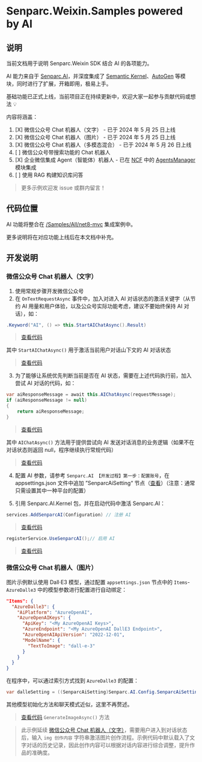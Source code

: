 # Senparc.Weixin.Samples powered by AI

## 说明

当前文档用于说明 Senparc.Weixin SDK 结合 AI 的各项能力。

AI 能力来自于 [Senparc.AI](https://github.com/Senparc/Senparc.AI)，并深度集成了 [Semantic Kernel](https://github.com/microsoft/semantic-kernel)、[AutoGen](https://github.com/microsoft/autogen) 等模块，同时进行了扩展，开箱即用，极易上手。

基础功能已正式上线，当前项目正在持续更新中，欢迎大家一起参与贡献代码或想法 💡

内容将涵盖：

1. [X] 微信公众号 Chat 机器人（文字） - 已于 2024 年 5 月 25 日上线
2. [X] 微信公众号 Chat 机器人（图片） - 已于 2024 年 5 月 25 日上线
3. [X] 微信公众号 Chat 机器人（多模态混合） - 已于 2024 年 5 月 26 日上线
4. [ ] 微信公众号带搜索功能的 Chat 机器人
5. [X] 企业微信集成 Agent（智能体）机器人 - 已在 [NCF](https://github.com/NeuCharFramework/NCF) 中的 [AgentsManager](https://github.com/NeuCharFramework/NcfPackageSources/tree/master/src/Extensions/Senparc.Xncf.AgentsManager) 模块集成
6. [ ] 使用 RAG 构建知识库问答

> 更多示例欢迎发 issue 或群内留言！

## 代码位置

AI 功能将整合在 [/Samples/All/net8-mvc](../Samples/All/net8-mvc/Senparc.Weixin.Sample.Net8/) 集成案例中。

更多说明将在对应功能上线后在本文档中补充。

## 开发说明

### 微信公众号 Chat 机器人（文字）

1. 使用常规步骤开发微信公众号
2. 在 `OnTextRequestAsync` 事件中，加入对进入 AI 对话状态的激活关键字（从节约 AI 用量和用户体验，以及公众号实际功能考虑，建议不要始终保持 AI 对话），如：

``` C#
.Keyword("AI", () => this.StartAIChatAsync().Result)
```

> [查看代码](https://github.com/JeffreySu/WeiXinMPSDK/blob/f28a5995b3e5f01b3be384b5c7462324ec6f0886/Samples/All/Senparc.Weixin.Sample.CommonService/MessageHandlers/CustomMessageHandler/CustomMessageHandler.cs#L194-L194)

其中 `StartAIChatAsync()` 用于激活当前用户对话山下文的 AI 对话状态

> [查看代码](https://github.com/JeffreySu/WeiXinMPSDK/blob/d721b118b036b6f37d2cf4e932fb954653eba667/Samples/All/Senparc.Weixin.Sample.CommonService/AI/MessageHandlers/CustomMessageHandler_AI.cs#L70-L70)


3. 为了能够让系统优先判断当前是否在 AI 状态，需要在上述代码执行前，加入尝试 AI 对话的代码，如：

``` C#
var aiResponseMessage = await this.AIChatAsync(requestMessage);
if (aiResponseMessage != null)
{
    return aiResponseMessage;
}
```

> [查看代码](https://github.com/JeffreySu/WeiXinMPSDK/blob/f28a5995b3e5f01b3be384b5c7462324ec6f0886/Samples/All/Senparc.Weixin.Sample.CommonService/MessageHandlers/CustomMessageHandler/CustomMessageHandler.cs#L179-L179)

其中 `AIChatAsync()` 方法用于提供尝试向 AI 发送对话消息的业务逻辑（如果不在对话状态则返回 null，程序继续执行常规代码）

> [查看代码](https://github.com/JeffreySu/WeiXinMPSDK/blob/d721b118b036b6f37d2cf4e932fb954653eba667/Samples/All/Senparc.Weixin.Sample.CommonService/AI/MessageHandlers/CustomMessageHandler_AI.cs#L43-L43)

4. 配置 AI 参数，请参考 `Senparc.AI 【开发过程】第一步：配置账号`，在 appsettings.json 文件中追加 ”SenparcAiSetting“ 节点（[查看](https://github.com/Senparc/Senparc.AI/blob/main/README.md#%E7%AC%AC%E4%B8%80%E6%AD%A5%E9%85%8D%E7%BD%AE%E8%B4%A6%E5%8F%B7)）（注意：通常只需设置其中一种平台的配置）

5. 引用 Senparc.AI.Kernel 包，并在启动代码中激活 Senparc.AI：

``` C#
services.AddSenparcAI(Configuration) // 注册 AI
```

> [查看代码](https://github.com/JeffreySu/WeiXinMPSDK/blob/f28a5995b3e5f01b3be384b5c7462324ec6f0886/Samples/All/net8-mvc/Senparc.Weixin.Sample.Net8/Startup.cs#L88-L88)

``` C#
registerService.UseSenparcAI();// 启用 AI
```

> [查看代码](https://github.com/JeffreySu/WeiXinMPSDK/blob/f28a5995b3e5f01b3be384b5c7462324ec6f0886/Samples/All/net8-mvc/Senparc.Weixin.Sample.Net8/Startup.cs#L452-L452)


### 微信公众号 Chat 机器人（图片）

图片示例默认使用 Dall·E3 模型，通过配置 `appsettings.json` 节点中的 `Items`-`AzureDalle3` 中的模型参数进行配置进行自动绑定：

``` json
"Items": {
  "AzureDalle3": {
    "AiPlatform": "AzureOpenAI",
    "AzureOpenAIKeys": {
      "ApiKey": "<My AzureOpenAI Keys>",
      "AzureEndpoint": "<My AzureOpenAI DallE3 Endpoint>",
      "AzureOpenAIApiVersion": "2022-12-01",
      "ModelName": {
        "TextToImage": "dall-e-3"
      }
    }
  }
}
```

在程序中，可以通过索引方式找到 `AzureDalle3` 的配置：

``` C#
var dalleSetting = ((SenparcAiSetting)Senparc.AI.Config.SenparcAiSetting)["AzureDallE3"];
```

其他模型初始化方法和聊天模式近似，这里不再赘述。

> [查看代码](https://github.com/JeffreySu/WeiXinMPSDK/blob/6a1593fce4e9c77ae0b04069c5e34f1234f726a3/Samples/All/Senparc.Weixin.Sample.CommonService/AI/MessageHandlers/CustomMessageHandler_AI.cs) `GenerateImageAsync()` 方法

> 此示例延续 [微信公众号 Chat 机器人（文字）](#%E5%BE%AE%E4%BF%A1%E5%85%AC%E4%BC%97%E5%8F%B7-chat-%E6%9C%BA%E5%99%A8%E4%BA%BA%E6%96%87%E5%AD%97)，需要用户进入到对话状态后，输入 `img 创作内容` 字符串激活图片创作流程。示例代码中默认载入了文字对话的历史记录，因此创作内容可以根据对话内容进行综合调整，提升作品的准确度。

